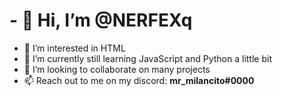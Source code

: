 # - 👋 Hi, I’m @NERFEXq
- 👀 I’m interested in HTML
- 🌱 I’m currently still learning JavaScript and Python a little bit
- 💞️ I’m looking to collaborate on many projects
- 📫 Reach out to me on my discord: **mr_milancito#0000**

<!---
NERFEXq/NERFEXq is a ✨ special ✨ repository because its `README.md` (this file) appears on your GitHub profile.
You can click the Preview link to take a look at your changes.
--->
